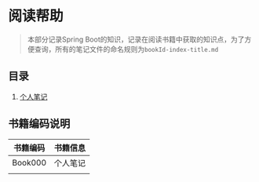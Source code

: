 # 阅读帮助
> 本部分记录Spring Boot的知识，记录在阅读书籍中获取的知识点，为了方便查询，所有的笔记文件的命名规则为`bookId-index-title.md`

## 目录
1. [个人笔记](./Book000-22-Directory.md)

## 书籍编码说明
|书籍编码|书籍信息|
|:------:|:------|
|Book000|个人笔记|
|||
